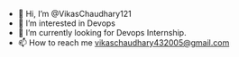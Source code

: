 - 👋 Hi, I’m @VikasChaudhary121
- 👀 I’m interested in Devops
- 🌱 I’m currently looking for Devops Internship.
- 📫 How to reach me vikaschaudhary432005@gmail.com

<!---
VikasChaudhary121/VikasChaudhary121 is a ✨ special ✨ repository because its `README.md` (this file) appears on your GitHub profile.
You can click the Preview link to take a look at your changes.
--->
